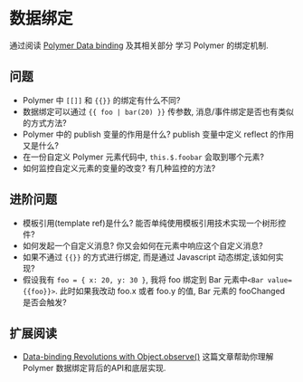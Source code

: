 # 数据绑定

通过阅读 [Polymer Data binding](https://www.polymer-project.org/docs/polymer/databinding.html) 及其相关部分
学习 Polymer 的绑定机制.

## 问题

 - Polymer 中 `[[]]` 和 `{{}}` 的绑定有什么不同?
 - 数据绑定可以通过 `{{ foo | bar(20) }}` 传参数, 消息/事件绑定是否也有类似的方式方法?
 - Polymer 中的 publish 变量的作用是什么? publish 变量中定义 reflect 的作用又是什么?
 - 在一份自定义 Polymer 元素代码中, `this.$.foobar` 会取到哪个元素?
 - 如何监控自定义元素的变量的改变? 有几种监控的方法?

## 进阶问题

 - 模板引用(template ref)是什么? 能否单纯使用模板引用技术实现一个树形控件?
 - 如何发起一个自定义消息? 你又会如何在元素中响应这个自定义消息?
 - 如果不通过 `{{}}` 的方式进行绑定, 而是通过 Javascript 动态绑定,该如何实现?
 - 假设我有 `foo = { x: 20, y: 30 }`, 我将 foo 绑定到 Bar 元素中`<Bar value={{foo}}>`.
 此时如果我改动 foo.x 或者 foo.y 的值, Bar 元素的 fooChanged 是否会触发?

## 扩展阅读

 - [Data-binding Revolutions with Object.observe()](http://www.html5rocks.com/en/tutorials/es7/observe/) 这篇文章帮助你理解 Polymer 数据绑定背后的API和底层实现.
